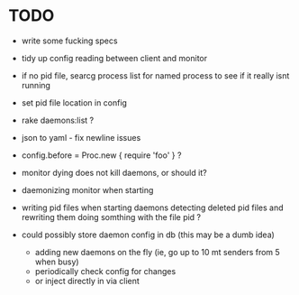 TODO
====

* write some fucking specs

* tidy up config reading between client and monitor
* if no pid file, searcg process list for named process to see if it really isnt running
* set pid file location in config
* rake daemons:list ?
* json to yaml - fix newline issues
* config.before = Proc.new { require 'foo' } ?
* monitor dying does not kill daemons, or should it?
* daemonizing monitor when starting
* writing pid files when starting daemons
  detecting deleted pid files and rewriting them
  doing somthing with the file pid ?
* could possibly store daemon config in db (this may be a dumb idea)
  * adding new daemons on the fly (ie, go up to 10 mt senders from 5 when busy)
  * periodically check config for changes
  * or inject directly in via client
